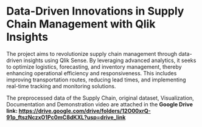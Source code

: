 # Data-Driven Innovations in Supply Chain Management with Qlik Insights

The project aims to revolutionize supply chain management through data-driven insights using Qlik Sense. By leveraging advanced analytics, it seeks to optimize logistics, forecasting, and inventory management, thereby enhancing operational efficiency and responsiveness. This includes improving transportation routes, reducing lead times, and implementing real-time tracking and monitoring solutions.

The preprocessed data of the Supply Chain, original dataset, Visualization, Documentation and Demonstration video are attached in the **Google Drive link: https://drive.google.com/drive/folders/12O00xrQ-91p_ftszNczxO1Pc0mC8dKXL?usp=drive_link**
